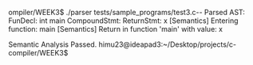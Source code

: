 ompiler/WEEK3$ ./parser tests/sample_programs/test3.c--
Parsed AST:
  FunDecl: int main
    CompoundStmt:
      ReturnStmt: x
[Semantics] Entering function: main
[Semantics] Return in function 'main' with value: x

Semantic Analysis Passed.
himu23@ideapad3:~/Desktop/projects/c-compiler/WEEK3$ 